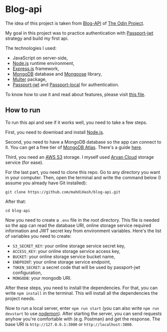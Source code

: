 # Blog-api

The idea of this project is taken from [Blog-API](https://www.theodinproject.com/lessons/nodejs-blog-api) of [The Odin Project](https://www.theodinproject.com).

My goal in this project was to practice authentication with [Passport-jwt](http://www.passportjs.org/packages/passport-jwt/) strategy and build my first api. 

The technologies I used:
- JavaScript on server-side,
- [Node.js](https://nodejs.org/en) runtime environment,
- [Express.js](https://expressjs.com) framework,
- [MongoDB](https://mongodb.com) database and [Mongoose](https://mongoosejs.com/) library,
- [Multer](https://github.com/expressjs/multer) package,
- [Passport-jwt](http://www.passportjs.org/packages/passport-jwt/) and [Passport-local](https://www.passportjs.org/packages/passport-local/) for authentication.

To know how to use it and read about features, please visit [this file](https://github.com/mahdiHash/blog-api/blob/master/howToUse.md).

## How to run

To run this api and see if it works well, you need to take a few steps.

First, you need to download and install [Node.js](https://nodejs.org/en/download/).

Second, you need to have a MongoDB database so the app can connect to it. You can get a free tier of [MongoDB Atlas](https://www.mongodb.com/atlas/database). There's a guide [here](https://developer.mozilla.org/en-US/docs/Learn/Server-side/Express_Nodejs/mongoose#setting_up_the_mongodb_database). 

Third, you need an [AWS S3](https://aws.amazon.com/s3/) storage. I myself used [Arvan Cloud](https://www.arvancloud.com/en) storage service (for ease).

For the last part, you need to clone this repo. Go to any directory you want in your computer. Then, open the terminal and write the command below (I assume you already have Git installed):

```
git clone https://github.com/mahdiHash/blog-api.git
```  

After that:  

```
cd blog-api
```

Now you need to create a `.env` file in the root directory. This file is needed so the app can read the database URI, online storage service required information and JWT secret key from environment variables. Here's the list of variables you need to create:
- `S3_SECRET_KEY`: your online storage service secret key,
- `ACCESS_KEY`: your online storage service access key,
- `BUCKET`: your online storage service bucket name,
- `ENDPOINT`: your online storage service endpoint,
- `TOKEN_SECRET`: a secret code that will be used by passport-jwt configuration,
- `MONGODB`: your mongodb URI.

After these steps, you need to install the dependencies. For that, you can write `npm install` in the terminal. This will install all the dependencies the project needs.

Now to run a local server, enter `npm run start` (you can also write `npm run devstart` to use [nodemon](https://github.com/remy/nodemon)). After starting the server, you can send requests anyhow you're comfortable with (e.g. Postman) and get the response. The base URI is `http://127.0.0.1:3000` or `http://localhost:3000`.
